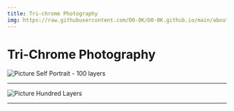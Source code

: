 ```yaml
---
title: Tri-chrome Photography
img: https://raw.githubusercontent.com/D0-0K/D0-0K.github.io/main/about.gif
---
```

# Tri-Chrome Photography

![Picture](https://raw.githubusercontent.com/D0-0K/D0-0K.github.io/main/about.gif)
Self Portrait - 100 layers

***

![Picture](https://raw.githubusercontent.com/D0-0K/D0-0K.github.io/main/about.gif)
Hundred Layers

***
